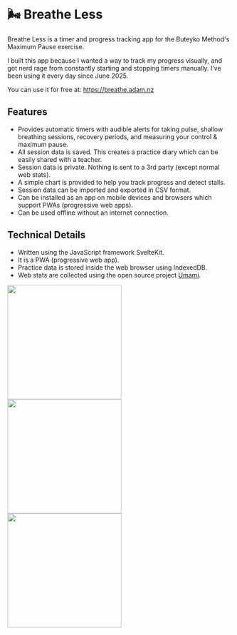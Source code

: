 # 🌬️ Breathe Less

Breathe Less is a timer and progress tracking app for the Buteyko Method's Maximum Pause exercise. 

I built this app because I wanted a way to track my progress visually, and got nerd rage from constantly starting and stopping timers manually. I’ve been using it every day since June 2025.

You can use it for free at: https://breathe.adam.nz

## Features

- Provides automatic timers with audible alerts for taking pulse, shallow breathing sessions, recovery periods, and measuring your control & maximum pause.
- All session data is saved. This creates a practice diary which can be easily shared with a teacher.
- Session data is private. Nothing is sent to a 3rd party (except normal web stats).
- A simple chart is provided to help you track progress and detect stalls.
- Session data can be imported and exported in CSV format.
- Can be installed as an app on mobile devices and browsers which support PWAs (progressive web apps).
- Can be used offline without an internet connection.

## Technical Details

- Written using the JavaScript framework SvelteKit.
- It is a PWA (progressive web app).
- Practice data is stored inside the web browser using IndexedDB.
- Web stats are collected using the open source project [Umami](https://umami.is/).

<img width="256" src="https://github.com/user-attachments/assets/740443f8-c892-49a1-809b-8859ae870fd5" />

<img width="256" src="https://github.com/user-attachments/assets/0d659256-883f-49ea-a469-d0347ffe2508" />

<img width="256" src="https://github.com/user-attachments/assets/3a908eb6-1b81-4183-a786-1095680121bd" />
